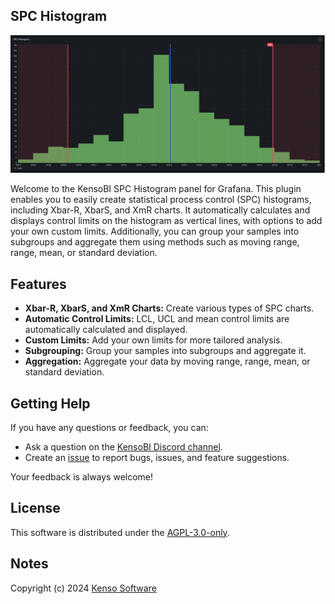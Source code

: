 ## SPC Histogram

![Main](https://raw.githubusercontent.com/KensoBI/spc-histogram/main/src/img/spc-histogram.png)

Welcome to the KensoBI SPC Histogram panel for Grafana. This plugin enables you to easily create statistical process control (SPC) histograms, including Xbar-R, XbarS, and XmR charts. It automatically calculates and displays control limits on the histogram as vertical lines, with options to add your own custom limits. Additionally, you can group your samples into subgroups and aggregate them using methods such as moving range, range, mean, or standard deviation.

## Features

- **Xbar-R, XbarS, and XmR Charts:** Create various types of SPC charts.
- **Automatic Control Limits:** LCL, UCL and mean control limits are automatically calculated and displayed.
- **Custom Limits:** Add your own limits for more tailored analysis.
- **Subgrouping:** Group your samples into subgroups and aggregate it.
- **Aggregation:** Aggregate your data by moving range, range, mean, or standard deviation.

## Getting Help

If you have any questions or feedback, you can:

- Ask a question on the [KensoBI Discord channel](https://discord.gg/bekfAuAjGm).
- Create an [issue](https://github.com/KensoBI/spc-histogram/issues) to report bugs, issues, and feature suggestions.

Your feedback is always welcome!


## License

This software is distributed under the [AGPL-3.0-only](./LICENSE).

## Notes

Copyright (c) 2024 [Kenso Software](https://kensobi.com)
